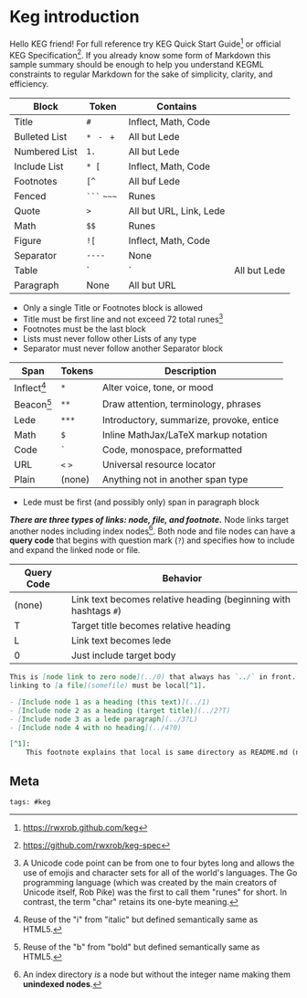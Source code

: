 # Keg introduction

Hello KEG friend! For full reference try KEG Quick Start Guide[^start] or
official KEG Specification[^spec]. If you already know some form of Markdown
this sample summary should be enough to help you understand KEGML constraints to
regular Markdown for the sake of simplicity, clarity, and efficiency.

| Block         | Token          | Contains                |              |
| ------------- | -------------- | ----------------------- | ------------ |
| Title         | `# `           | Inflect, Math, Code     |              |
| Bulleted List | `* ` `- ` `+ ` | All but Lede            |              |
| Numbered List | `1. `          | All but Lede            |              |
| Include List  | `* [`          | Inflect, Math, Code     |              |
| Footnotes     | `[^`           | All buf Lede            |              |
| Fenced        | ` ``` ` `~~~`  | Runes                   |              |
| Quote         | `> `           | All but URL, Link, Lede |              |
| Math          | `$$`           | Runes                   |              |
| Figure        | `![`           | Inflect, Math, Code     |              |
| Separator     | `----`         | None                    |              |
| Table         | `              | `                       | All but Lede |
| Paragraph     | None           | All but URL             |              |

- Only a single Title or Footnotes block is allowed
- Title must be first line and not exceed 72 total runes[^unicode]
- Footnotes must be the last block
- Lists must never follow other Lists of any type
- Separator must never follow another Separator block

| Span        | Tokens  | Description                              |
| ----------- | ------- | ---------------------------------------- |
| Inflect[^i] | `*`     | Alter voice, tone, or mood               |
| Beacon[^b]  | `**`    | Draw attention, terminology, phrases     |
| Lede        | `***`   | Introductory, summarize, provoke, entice |
| Math        | `$`     | Inline MathJax/LaTeX markup notation     |
| Code        | `` ` `` | Code, monospace, preformatted            |
| URL         | `<` `>` | Universal resource locator               |
| Plain       | (none)  | Anything not in another span type        |

- Lede must be first (and possibly only) span in paragraph block

**_There are three types of links: node, file, and footnote._** Node links
target another nodes including index nodes[^dexnode]. Both node and file nodes
can have a **query code** that begins with question mark (`?`) and specifies how
to include and expand the linked node or file.

| Query Code | Behavior                                                         |
| ---------- | ---------------------------------------------------------------- |
| (none)     | Link text becomes relative heading (beginning with hashtags `#`) |
| T          | Target title becomes relative heading                            |
| L          | Link text becomes lede                                           |
| 0          | Just include target body                                         |

```md
This is [node link to zero node](../0) that always has `../` in front. If
linking to [a file](somefile) must be local[^1].

- [Include node 1 as a heading (this text)](../1)
- [Include node 2 as a heading (target title)](../2?T)
- [Include node 3 as a lede paragraph](../3?L)
- [Include node 4 with no heading](../4?0)

[^1]:
    This footnote explains that local is same directory as README.md (no slash).
```

[^start]: <https://rwxrob.github.com/keg>
[^spec]: <https://github.com/rwxrob/keg-spec>
[^unicode]:
    A Unicode code point can be from one to four bytes long and allows the use
    of emojis and character sets for all of the world's languages. The Go
    programming language (which was created by the main creators of Unicode
    itself, Rob Pike) was the first to call them "runes" for short. In contrast,
    the term "char" retains its one-byte meaning.

[^nodeid]:
    All node IDs must be integers. However, an **index** qualifies as being a
    node even though it has a non-integer ID. This is to prevent indexes from
    being indexed themselves. But for the purposes of linking, an index _is_ a
    node and therefore a node link target may include a non-integer after its
    identifying prefix (ex: `../2` or `../dex`).

[^i]: Reuse of the "i" from "italic" but defined semantically same as HTML5.
[^b]: Reuse of the "b" from "bold" but defined semantically same as HTML5.
[^dexnode]:
    An index directory _is_ a node but without the integer name making them
    **unindexed nodes**.

## Meta

    tags: #keg